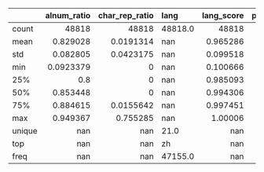 |        |   alnum_ratio |   char_rep_ratio | lang    |   lang_score |   perplexity |   text_len |   word_rep_ratio |
|:-------|--------------:|-----------------:|:--------|-------------:|-------------:|-----------:|-----------------:|
| count  | 48818         |    48818         | 48818.0 | 48818        |     48818    |  48818     |  48818           |
| mean   |     0.829028  |        0.0191314 | nan     |     0.965286 |      1781.71 |    251.217 |      0.000599407 |
| std    |     0.082805  |        0.0423175 | nan     |     0.099518 |      1958.34 |    183.068 |      0.0169705   |
| min    |     0.0923379 |        0         | nan     |     0.100666 |        11.6  |      8     |      0           |
| 25%    |     0.8       |        0         | nan     |     0.985093 |       987    |     95     |      0           |
| 50%    |     0.853448  |        0         | nan     |     0.994306 |      1370.4  |    222     |      0           |
| 75%    |     0.884615  |        0.0155642 | nan     |     0.997451 |      1942.5  |    383     |      0           |
| max    |     0.949367  |        0.755285  | nan     |     1.00006  |     88156.3  |   2753     |      0.962963    |
| unique |   nan         |      nan         | 21.0    |   nan        |       nan    |    nan     |    nan           |
| top    |   nan         |      nan         | zh      |   nan        |       nan    |    nan     |    nan           |
| freq   |   nan         |      nan         | 47155.0 |   nan        |       nan    |    nan     |    nan           |